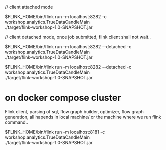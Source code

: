 // client attached mode

$FLINK_HOME/bin/flink run -m localhost:8282 -c workshop.analytics.TrueDataCandleMain \
./target/flink-workshop-1.0-SNAPSHOT.jar

// client detached mode, once job submitted, flink client shall not wait..

$FLINK_HOME/bin/flink run -m localhost:8282 --detached -c workshop.analytics.TrueDataCandleMain \
./target/flink-workshop-1.0-SNAPSHOT.jar



$FLINK_HOME/bin/flink run -m localhost:8282 --detached -c workshop.analytics.TrueDataCandleMain \
./target/flink-workshop-1.0-SNAPSHOT.jar

#  on docker compose cluster

Flink client, parsing of sql, flow graph builder, optimizer, flow graph generation, 
all hapends in local machine/ or the machine where we run flink command..

$FLINK_HOME/bin/flink run -m localhost:8181 -c workshop.analytics.TrueDataCandleMain \
./target/flink-workshop-1.0-SNAPSHOT.jar